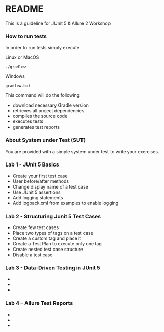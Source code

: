# README #

This is a guideline for JUnit 5 & Allure 2 Workshop  

### How to run tests ###

In order to run tests simply execute

Linux or MacOS

```./gradlew```

Windows

```gradlew.bat```

This command will do the following:
* download necessary Gradle version
* retrieves all project dependencies
* compiles the source code
* executes tests
* generates test reports

### About System under Test (SUT) ###

You are provided with a simple system under test to write your exercises.

### Lab 1 - JUnit 5 Basics ###

* Create your first test case
* User before/after methods
* Change display name of a test case
* Use JUnit 5 assertions
* Add logging statements
* Add logback.xml from examples to enable logging

### Lab 2 - Structuring Junit 5 Test Cases ###

* Create few test cases
* Place two types of tags on a test case
* Create a custom tag and place it
* Create a Test Plan to execute only one tag
* Create nested test case structure
* Disable a test case

### Lab 3 - Data-Driven Testing in JUnit 5 ###

*
*
*

### Lab 4 – Allure Test Reports ###

*
*
*